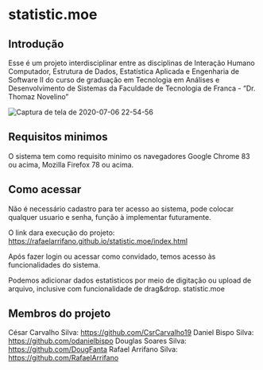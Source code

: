 # statistic.moe
## Introdução
Esse é um projeto interdisciplinar entre as disciplinas de Interação Humano Computador, Estrutura de Dados, Estatística Aplicada e Engenharia de Software II do curso de graduação em Tecnologia em Análises e Desenvolvimento de Sistemas da Faculdade de Tecnologia de Franca - “Dr. Thomaz Novelino”

![Captura de tela de 2020-07-06 22-54-56](https://user-images.githubusercontent.com/43766161/86688253-4fc14d00-bfdc-11ea-8c53-d4f69de1d9d1.png)

## Requisitos minimos
O sistema tem como requisito minimo os navegadores Google Chrome 83 ou acima, Mozilla Firefox 78 ou acima.

## Como acessar
Não é necessário cadastro para ter acesso ao sistema, pode colocar qualquer usuario e senha, função à implementar futuramente.

O link dara execução do projeto: https://rafaelarrifano.github.io/statistic.moe/index.html

Após fazer login ou acessar como convidado, temos acesso às funcionalidades do sistema.

Podemos adicionar dados estatisticos por meio de digitação ou upload de arquivo, inclusive com funcionalidade de drag&drop. statistic.moe

## Membros do projeto
César Carvalho Silva: https://github.com/CsrCarvalho19
Daniel Bispo Silva: https://github.com/odanielbispo
Douglas Soares Silva: https://github.com/DougFanta
Rafael Arrifano Silva: https://github.com/RafaelArrifano
